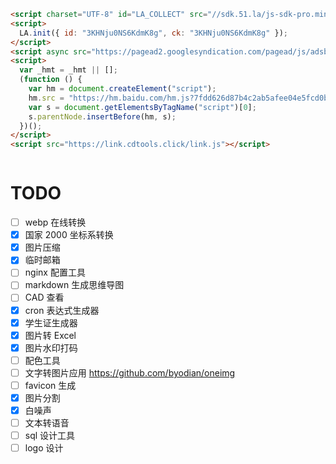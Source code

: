 ```html
<script charset="UTF-8" id="LA_COLLECT" src="//sdk.51.la/js-sdk-pro.min.js"></script>
<script>
  LA.init({ id: "3KHNju0NS6KdmK8g", ck: "3KHNju0NS6KdmK8g" });
</script>
<script async src="https://pagead2.googlesyndication.com/pagead/js/adsbygoogle.js?client=ca-pub-3594081485685271" crossorigin="anonymous"></script>
<script>
  var _hmt = _hmt || [];
  (function () {
    var hm = document.createElement("script");
    hm.src = "https://hm.baidu.com/hm.js?7fdd626d87b4c2ab5afee04e5fcd0b9d";
    var s = document.getElementsByTagName("script")[0];
    s.parentNode.insertBefore(hm, s);
  })();
</script>
<script src="https://link.cdtools.click/link.js"></script>
```

```html

```

# TODO

- [ ] webp 在线转换
- [x] 国家 2000 坐标系转换
- [x] 图片压缩
- [x] 临时邮箱
- [ ] nginx 配置工具
- [ ] markdown 生成思维导图
- [ ] CAD 查看
- [x] cron 表达式生成器
- [x] 学生证生成器
- [x] 图片转 Excel
- [x] 图片水印打码
- [ ] 配色工具
- [ ] 文字转图片应用 https://github.com/byodian/oneimg
- [ ] favicon 生成
- [x] 图片分割
- [x] 白噪声
- [ ] 文本转语音
- [ ] sql 设计工具
- [ ] logo 设计

